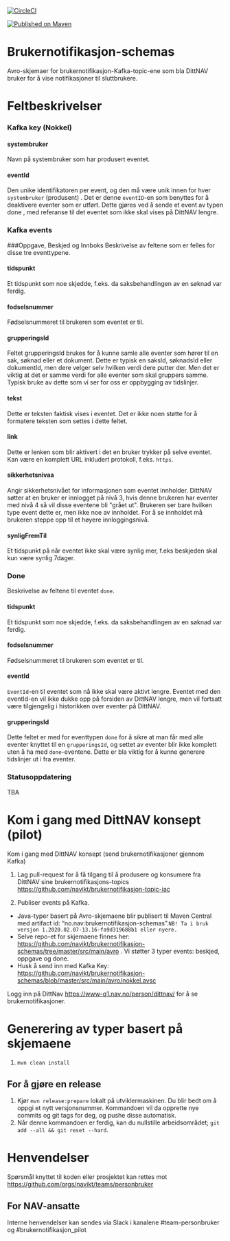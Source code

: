 [![CircleCI](https://circleci.com/gh/navikt/brukernotifikasjon-schemas.svg?style=svg)](https://circleci.com/gh/navikt/brukernotifikasjon-schemas)

[![Published on Maven](https://img.shields.io/maven-metadata/v/http/central.maven.org/maven2/no/nav/brukernotifikasjon-schemas/maven-metadata.xml.svg)](http://central.maven.org/maven2/no/nav/brukernotifikasjon-schemas/)

# Brukernotifikasjon-schemas

Avro-skjemaer for brukernotifikasjon-Kafka-topic-ene som bla DittNAV bruker for å vise notifikasjoner til sluttbrukere.

# Feltbeskrivelser

### Kafka key (Nokkel)

#### systembruker
Navn på systembruker som har produsert eventet.

#### eventId 
Den unike identifikatoren per event, og den må være unik innen for hver `systembruker` (produsent) . Det er denne `eventID`-en som benyttes for å deaktivere eventer som er utført. Dette gjøres ved å sende et event av typen done , med referanse til det eventet som ikke skal vises på DittNAV lengre.



### Kafka events 
###Oppgave, Beskjed og Innboks
Beskrivelse av feltene som er felles for disse tre eventtypene.

#### tidspunkt
Et tidspunkt som noe skjedde, f.eks. da saksbehandlingen av en søknad var ferdig.

#### fodselsnummer
Fødselsnummeret til brukeren som eventet er til.

#### grupperingsId
Feltet grupperingsId brukes for å kunne samle alle eventer som hører til en sak, søknad eller et dokument. Dette er typisk en saksId, søknadsId eller dokumentId, men dere velger selv hvilken verdi dere putter der. Men det er viktig at det er samme verdi for alle eventer som skal gruppers samme. Typisk bruke av dette som vi ser for oss er oppbygging av tidslinjer.

#### tekst
Dette er teksten faktisk vises i eventet. Det er ikke noen støtte for å formatere teksten som settes i dette feltet.

#### link
Dette er lenken som blir aktivert i det en bruker trykker på selve eventet. Kan være en komplett URL inkludert protokoll, f.eks. `https`.

#### sikkerhetsnivaa
Angir sikkerhetsnivået for informasjonen som eventet innholder.
DittNAV søtter at en bruker er innlogget på nivå 3, hvis denne brukeren har eventer med nivå 4 så vil disse eventene bli "grået ut". Brukeren ser bare hvilken type event dette er, men ikke noe av innholdet. For å se innholdet må brukeren steppe opp til et høyere innloggingsnivå.

#### synligFremTil
Et tidspunkt på når eventet ikke skal være synlig mer, f.eks beskjeden skal kun være synlig 7dager.


### Done
Beskrivelse av feltene til eventet `done`.

#### tidspunkt
Et tidspunkt som noe skjedde, f.eks. da saksbehandlingen av en søknad var ferdig.

#### fodselsnummer
Fødselsnummeret til brukeren som eventet er til.

#### eventId
`EventId`-en til eventet som nå ikke skal være aktivt lengre. Eventet med den eventId-en vil ikke dukke opp på forsiden av DittNAV lengre, men vil fortsatt være tilgjengelig i historikken over eventer på DittNAV. 

#### grupperingsId
Dette feltet er med for eventtypen `done` for å sikre at man får med alle eventer knyttet til en `grupperingsId`, og settet av eventer blir ikke komplett uten å ha med `done`-eventene. Dette er bla viktig for å kunne generere tidslinjer ut i fra eventer.



### Statusoppdatering
TBA

# Kom i gang med DittNAV konsept (pilot)

Kom i gang med DittNAV konsept (send brukernotifikasjoner gjennom Kafka)
1. Lag pull-request for å få tilgang til å produsere og konsumere fra DittNAV sine brukernotifikasjons-topics https://github.com/navikt/brukernotifikasjon-topic-iac

2. Publiser events på Kafka. 
- Java-typer basert på Avro-skjemaene blir publisert til Maven Central med artifact id: “no.nav:brukernotifikasjon-schemas”.`NB! Ta i bruk versjon 1.2020.02.07-13.16-fa9d319688b1 eller nyere.` 
- Selve repo-et for skjemaene finnes her: https://github.com/navikt/brukernotifikasjon-schemas/tree/master/src/main/avro . Vi støtter 3 typer events: beskjed, oppgave og done.
- Husk å send inn med Kafka Key: https://github.com/navikt/brukernotifikasjon-schemas/blob/master/src/main/avro/nokkel.avsc 

Logg inn på DittNav https://www-q1.nav.no/person/dittnav/ for å se brukernotifikasjoner.

# Generering av typer basert på skjemaene

1. `mvn clean install`

## For å gjøre en release

1) Kjør `mvn release:prepare` lokalt på utviklermaskinen. Du blir bedt om å oppgi et nytt versjonsnummer.
   Kommandoen vil da opprette nye commits og git tags for deg, og pushe disse automatisk.
2) Når denne kommandoen er ferdig, kan du nullstille arbeidsområdet; `git add --all && git reset --hard`.

# Henvendelser

Spørsmål knyttet til koden eller prosjektet kan rettes mot https://github.com/orgs/navikt/teams/personbruker

## For NAV-ansatte

Interne henvendelser kan sendes via Slack i kanalene #team-personbruker og #brukernotifikasjon_pilot 
